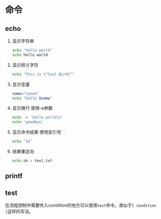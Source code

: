 # 命令

## echo

1.  显示字符串

    ```bash
    echo "hello world"
    echo hello world
    ```
2.  显示转义字符

    ```bash
    echo "This is \"Cool Bird\""
    ```
3.  显示变量

    ```bash
    name="Conan"
    echo "hello $name"
    ```
4.  显示换行 使用-e参数

    ```bash
    echo -e 'hello world\n'
    echo 'goodbye'
    ```
5.  显示命令结果 使用反引号\` \`

    ```bash
    echo `ls`
    ```
6.  结果重定向

    ```bash
    echo ok > text.txt
    ```

## printf

## test

在流程控制中需要传入condition的地方可以使用`test`命令，类似于`[ condition ]`这样的写法。
